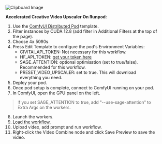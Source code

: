 ![Clipboard Image](https://github.com/user-attachments/assets/5dc5224f-3f47-442c-b94a-116afeb28132)

**Accelerated Creative Video Upscaler On Runpod:**

1. Use the [ComfyUI Distributed Pod](https://console.runpod.io/deploy?template=m21ynvo8yo&ref=0bw29uf3ug0p) template.
2. Filter instances by CUDA 12.8 (add filter in Additional Filters at the top of the page).
3. Choose 4x 5090s
4. Press Edit Template to configure the pod's Environment Variables:
	- CIVITAI_API_TOKEN: Not necessary for this workflow.
	- HF_API_TOKEN: [get your token here](https://huggingface.co/settings/tokens)
	- SAGE_ATTENTION: optional optimisation (set to true/false). Recommended for this workflow.
	- PRESET_VIDEO_UPSCALER: set to true. This will download everything you need.
5. Deploy your pod.
6. Once pod setup is complete, connect to ComfyUI running on your pod.
7. In ComfyUI, open the GPU panel on the left.
> If you set SAGE_ATTENTION to true, add "--use-sage-attention" to Extra Args on the workers.
8. Launch the workers.
9. [Load the workflow.](https://github.com/robertvoy/ComfyUI-Distributed/blob/main/workflows/distributed-upscale-video.json)
10. Upload video, add prompt and run workflow.
11. Right-click the Video Combine node and click Save Preview to save the video.
